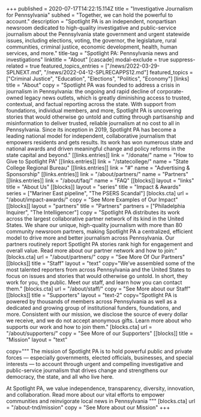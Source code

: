 +++
published = 2020-07-17T14:22:15.114Z
title = "Investigative Journalism for Pennsylvania"
subhed = "Together, we can hold the powerful to account."
description = "Spotlight PA is an independent, nonpartisan newsroom dedicated to high-quality investigative and public-service journalism about the Pennsylvania state government and urgent statewide issues, including elections, voting, the governor, the legislature, rural communities, criminal justice, economic development, health, human services, and more."
title-tag = "Spotlight PA: Pennsylvania news and investigations"
linktitle = "About"
[cascade]
modal-exclude = true
suppress-related = true
featured_topics_entries = ["/news/2022-03-29-SPLNEXT.md", "/news/2022-04-12-SPLRECAPPS12.md"]
featured_topics = ["Criminal Justice", "Education", "Elections", "Politics", "Economy"]
[links]
title = "About"
copy = "Spotlight PA was founded to address a crisis in journalism in Pennsylvania: the ongoing and rapid decline of corporate-owned legacy news outlets, which is greatly diminishing access to trusted, contextual, and factual reporting across the state. With support from foundations, individual members, and more, Spotlight PA is uncovering stories that would otherwise go untold and cutting through partisanship and misinformation to deliver trusted, reliable journalism at no cost to all in Pennsylvania. Since its inception in 2019, Spotlight PA has become a leading national model for independent, collaborative journalism that empowers residents and gets results. Its work has won numerous state and national awards and driven meaningful change and policy reforms in the state capital and beyond."
[[links.entries]]
link = "/donate/"
name = "How to Give to Spotlight PA"
[[links.entries]]
link = "/statecollege/"
name = "State College Regional Bureau"
[[links.entries]]
link = "#"
name = "Advertising & Sponsorship"
[[links.entries]]
link = "/about/partners/"
name = "Partners"
[[links.entries]]
link = "/about/faq/"
name = "FAQ"
[[blocks]]
layout = "links"
title = "About Us"
[[blocks]]
layout = "series"
title = "Impact & Awards"
series = ["Mariner East pipeline", "The PSERS Scandal"]
[blocks.cta]
url = "/about/impact-awards/"
copy = "See More Examples of Our Impact"
[[blocks]]
layout = "partners"
title = "Partners"
partners = ["Philadelphia Inquirer", "The Intelligencer"]
copy = "Spotlight PA distributes its work across the largest collaborative partner network of its kind in the United States. We share our unique, high-quality journalism with more than 80 community newsroom partners, making Spotlight PA a centralized, efficient model to drive more and better journalism across Pennsylvania. Our partners routinely report Spotlight PA stories rank high for engagement and overall value. Read more about our partner network and how to join:"
[blocks.cta]
url = "/about/partners/"
copy = "See More Of Our Partners"
[[blocks]]
title = "Staff"
layout = "text"
copy="We’ve assembled some of the most talented reporters from across Pennsylvania and the United States to focus on issues and stories that would otherwise go untold. In short, they work for you, the public. Meet our staff, and learn how you can contact them."
[blocks.cta]
url = "/about/staff/"
copy = "See More about our Staff"
[[blocks]]
title = "Supporters"
layout = "text-2"
copy="Spotlight PA is powered by thousands of members across Pennsylvania as well as a dedicated and growing group of institutional funders, foundations, and more. Consistent with our mission, we disclose the source of every dollar we receive, and we do not accept anonymous gifts. Learn more about who supports our work and how to join them."
[blocks.cta]
url = "/about/supporters/"
copy = "See More of our Supporters"
[[blocks]]
title = "Mission"
layout = "text"

copy="""
The mission of Spotlight PA is to hold powerful public and private forces — especially governments, elected officials, businesses, and special interests — to account through urgent and compelling investigative and public-service journalism that drives change and strengthens our democracy, the state, and all who live here.

At Spotlight PA, we value independence, transparency, diversity, innovation, and collaboration. Read more about our vital efforts to empower communities and reinvigorate local news in Pennsylvania
"""
[blocks.cta]
url = "/about-tnd/mission"
copy = "See More about our Mission"
+++
